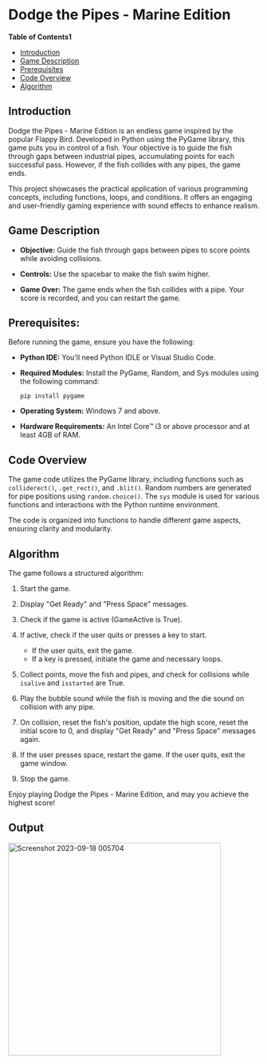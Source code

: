 # Dodge the Pipes - Marine Edition

**Table of Contents1**
- [Introduction](#introduction)
- [Game Description](#game-description)
- [Prerequisites](#prerequisites)
- [Code Overview](#code-overview)
- [Algorithm](#algorithm)

## Introduction

Dodge the Pipes - Marine Edition is an endless game inspired by the popular Flappy Bird. Developed in Python using the PyGame library, this game puts you in control of a fish. Your objective is to guide the fish through gaps between industrial pipes, accumulating points for each successful pass. However, if the fish collides with any pipes, the game ends.

This project showcases the practical application of various programming concepts, including functions, loops, and conditions. It offers an engaging and user-friendly gaming experience with sound effects to enhance realism.

## Game Description

- **Objective:** Guide the fish through gaps between pipes to score points while avoiding collisions.

- **Controls:** Use the spacebar to make the fish swim higher.

- **Game Over:** The game ends when the fish collides with a pipe. Your score is recorded, and you can restart the game.

## Prerequisites:

Before running the game, ensure you have the following:

- **Python IDE:** You'll need Python IDLE or Visual Studio Code.

- **Required Modules:** Install the PyGame, Random, and Sys modules using the following command:

  ```
  pip install pygame
  ```

- **Operating System:** Windows 7 and above.

- **Hardware Requirements:** An Intel Core™ i3 or above processor and at least 4GB of RAM.

## Code Overview

The game code utilizes the PyGame library, including functions such as `colliderect()`, `.get_rect()`, and `.blit()`. Random numbers are generated for pipe positions using `random.choice()`. The `sys` module is used for various functions and interactions with the Python runtime environment.

The code is organized into functions to handle different game aspects, ensuring clarity and modularity.

## Algorithm

The game follows a structured algorithm:

1. Start the game.

2. Display "Get Ready" and "Press Space" messages.

3. Check if the game is active (GameActive is True).

4. If active, check if the user quits or presses a key to start.

   - If the user quits, exit the game.
   - If a key is pressed, initiate the game and necessary loops.

5. Collect points, move the fish and pipes, and check for collisions while `isalive` and `isstarted` are True.

6. Play the bubble sound while the fish is moving and the die sound on collision with any pipe.

7. On collision, reset the fish's position, update the high score, reset the initial score to 0, and display "Get Ready" and "Press Space" messages again.

8. If the user presses space, restart the game. If the user quits, exit the game window.

9. Stop the game.

Enjoy playing Dodge the Pipes - Marine Edition, and may you achieve the highest score!

## Output
<img width="426" alt="Screenshot 2023-09-18 005704" src="https://github.com/pranavisingh8/DODGE_THE_PIPES___MARINE-EDITION/assets/138822333/a40fbc7b-06f4-491c-911e-0b4d61048b8e">
